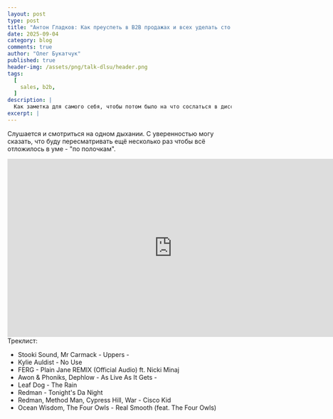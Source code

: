 ```yaml
---
layout: post
type: post
title: "Антон Гладков: Как преуспеть в B2B продажах и всех уделать сто проц. Изи гайд."
date: 2025-09-04
category: blog
comments: true
author: "Олег Букатчук"
published: true
header-img: /assets/png/talk-dlsu/header.png
tags:
  [
    sales, b2b,
  ]
description: |
  Как заметка для самого себя, чтобы потом было на что сослаться в дисскусиях.
excerpt: |
---
```


Слушается и смотриться на одном дыхании. С уверенностью могу сказать, что буду пересматривать ещё несколько раз чтобы всё отложилось в уме - "по полочкам".
 
<iframe width="740" height="400" src="https://www.youtube.com/embed/RO5-fZpm-vU?si=q1JoTEzd76WAyNYW" title="YouTube video player" frameborder="0" allow="accelerometer; autoplay; clipboard-write; encrypted-media; gyroscope; picture-in-picture; web-share" referrerpolicy="strict-origin-when-cross-origin" allowfullscreen></iframe>
</br>
Треклист:
<ul>
<li>Stooki Sound, Mr Carmack - Uppers - </li>
<li>Kylie Auldist - No Use</li>
<li>FERG - Plain Jane REMIX (Official Audio) ft. Nicki Minaj</li>
<li>Awon & Phoniks, Dephlow - As Live As It Gets - </li>
<li>Leaf Dog - The Rain</li>
<li>Redman - Tonight's Da Night</li>
<li>Redman, Method Man, Cypress Hill, War - Cisco Kid</li>
<li>Ocean Wisdom, The Four Owls - Real Smooth (feat. The Four Owls)</li>
</ul>
